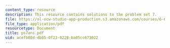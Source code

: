 ```yaml
---
content_type: resource
description: This resource contains solutions to the problem set 7.
file: https://ol-ocw-studio-app-production.s3.amazonaws.com/courses/6-691-seminar-in-electric-power-systems-spring-2006/acefb08ddb850f230228ba05cc673022_ps7ans.pdf
file_type: application/pdf
resourcetype: Document
title: ps7ans.pdf
uid: acefb08d-db85-0f23-0228-ba05cc673022
---
```

